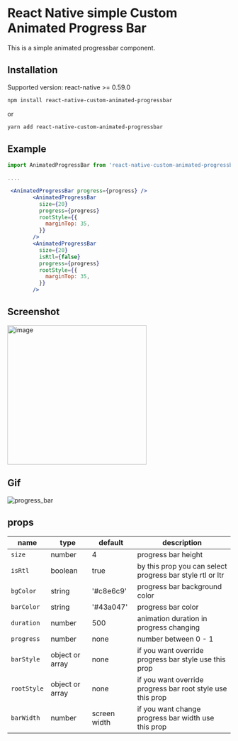 # React Native simple Custom Animated Progress Bar

This is a simple animated progressbar component.


## Installation

 Supported version: react-native >= 0.59.0

  ```bash
  npm install react-native-custom-animated-progressbar
  ```
  
  or
  
  ```bash
  yarn add react-native-custom-animated-progressbar
  ```


  ## Example
```jsx
import AnimatedProgressBar from 'react-native-custom-animated-progressbar';

....

 <AnimatedProgressBar progress={progress} />
        <AnimatedProgressBar
          size={20}
          progress={progress}
          rootStyle={{
            marginTop: 35,
          }}
        />
        <AnimatedProgressBar
          size={20}
          isRtl={false}
          progress={progress}
          rootStyle={{
            marginTop: 35,
          }}
        />
```
## Screenshot
<img width="314" alt="image" src="https://github.com/KhushiKri10/react-native-custom-animated-progressbar/assets/53595245/6c2f1226-5366-4672-9571-824ce61f2f4b">

## Gif
![progress_bar](https://github.com/KhushiKri10/react-native-custom-animated-progressbar/assets/53595245/a71d0ef7-07eb-41be-a50f-fdd66baa3cd3)




## props

| name          | type            | default                     | description                                                               |
| ------------- | --------------- | --------------------------- | --------------------------------------------------------------------------|
| `size`      | number          | 4                        | progress bar height                                                      |
| `isRtl`       | boolean          | true                        | by this prop you can select progress bar style rtl or ltr                                                    |
| `bgColor`  | string         | '#c8e6c9'                       | progress bar background color                                     |
| `barColor`   | string | '#43a047'                        | progress bar color                                                      |
| `duration`     | number        | 500                        | animation duration in progress changing                                                         |
| `progress`      | number        | none                        | number between 0 - 1 |
| `barStyle`      | object or array        | none                        | if you want override progress bar style use this prop  |
| `rootStyle`      | object or array        | none                        | if you want override progress bar root style use this prop |
| `barWidth`      | number        | screen width                        | if you want change progress bar width use this prop |
